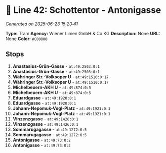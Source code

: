 # 🚊 Line 42: Schottentor - Antonigasse

*Generated on 2025-06-23 15:20:41*

**Type:** Tram
**Agency:** Wiener Linien GmbH & Co KG
**Description:** None
**URL:** None
**Color:** `#C00808`

## Stops

1. **Anastasius-Grün-Gasse** - `at:49:2503:0:1`
2. **Anastasius-Grün-Gasse** - `at:49:2503:0:1`
3. **Währinger Str.-Volksoper U** - `at:49:1510:0:17`
4. **Währinger Str.-Volksoper U** - `at:49:1510:0:17`
5. **Michelbeuern-AKH U** - `at:49:874:0:5`
6. **Michelbeuern-AKH U** - `at:49:874:0:5`
7. **Eduardgasse** - `at:49:1920:0:1`
8. **Eduardgasse** - `at:49:1920:0:1`
9. **Johann-Nepomuk-Vogl-Platz** - `at:49:1921:0:1`
10. **Johann-Nepomuk-Vogl-Platz** - `at:49:1921:0:1`
11. **Vinzenzgasse** - `at:49:1426:0:1`
12. **Vinzenzgasse** - `at:49:1426:0:1`
13. **Sommarugagasse** - `at:49:1272:0:5`
14. **Sommarugagasse** - `at:49:1272:0:5`
15. **Antonigasse** - `at:49:73:0:2`
16. **Antonigasse** - `at:49:73:0:2`